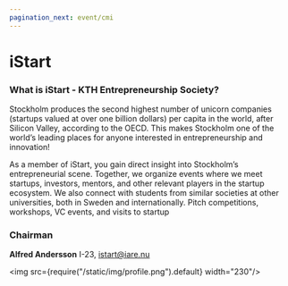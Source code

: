 ```yaml
---
pagination_next: event/cmi
---
```

# iStart

### What is iStart - KTH Entrepreneurship Society?

Stockholm produces the second highest number of unicorn companies (startups valued at over one billion dollars) per capita in the world, after Silicon Valley, according to the OECD. This makes Stockholm one of the world’s leading places for anyone interested in entrepreneurship and innovation!

As a member of iStart, you gain direct insight into Stockholm’s entrepreneurial scene. Together, we organize events where we meet startups, investors, mentors, and other relevant players in the startup ecosystem. We also connect with students from similar societies at other universities, both in Sweden and internationally. Pitch competitions, workshops, VC events, and visits to startup

### Chairman

__Alfred Andersson__ I-23, istart@iare.nu

<img src={require("/static/img/profile.png").default} width="230"/>
